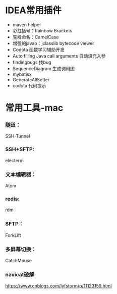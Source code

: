 # IDEA常用插件
- maven helper
- 彩虹括号：Rainbow Brackets
- 驼峰命名：CamelCase
- 增强的javap：jclasslib bytecode viewer
- Codota 函数学习辅助开发
- Auto filling Java call arguments 自动填充入参
- findingbugs 找bug
- SequenceDiagram 生成调用图
- mybatisx
- GenerateAllSetter
- codota 代码提示

# 常用工具-mac

### 隧道：
  SSH-Tunnel
### SSH+SFTP:
  electerm
### 文本编辑器：
  Atom
### redis:
  rdm
### SFTP：
  ForkLift
### 多屏幕切换：
  CatchMouse
### navicat破解
  https://www.cnblogs.com/lyfstorm/p/11123159.html



